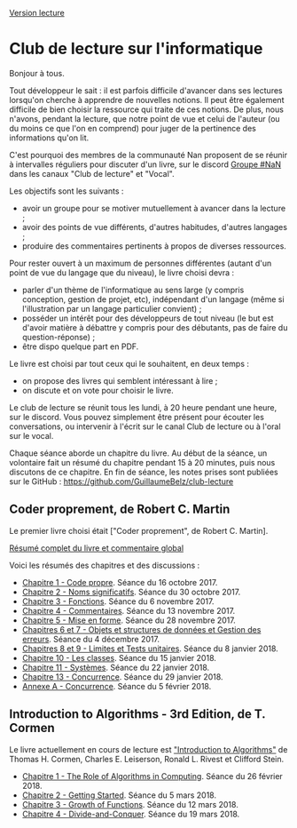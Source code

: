 [Version lecture](https://guillaumebelz.github.io/club-lecture/)

# Club de lecture sur l'informatique

Bonjour à tous.

Tout développeur le sait : il est parfois difficile d'avancer dans ses lectures lorsqu'on cherche à
apprendre de nouvelles notions. Il peut être également difficile de bien choisir la ressource
qui traite de ces notions. De plus, nous n'avons, pendant la lecture, que notre point de vue et celui
de l'auteur (ou du moins ce que l'on en comprend) pour juger de la pertinence des informations qu'on lit.

C'est pourquoi des membres de la communauté Nan proposent de se réunir à intervalles réguliers pour discuter
d'un livre, sur le discord [Groupe #NaN](https://discordapp.com/invite/zcWp9sC) dans les canaux
"Club de lecture" et "Vocal".

Les objectifs sont les suivants :

- avoir un groupe pour se motiver mutuellement à avancer dans la lecture ;
- avoir des points de vue différents, d'autres habitudes, d'autres langages ;
- produire des commentaires pertinents à propos de diverses ressources.

Pour rester ouvert à un maximum de personnes différentes (autant d'un point de vue du langage que du niveau),
le livre choisi devra :

- parler d'un thème de l'informatique au sens large (y compris conception, gestion de projet, etc), indépendant
d'un langage (même si l'illustration par un langage particulier convient) ;
- posséder un intérêt pour des développeurs de tout niveau (le but est d'avoir matière à débattre y compris pour
des débutants, pas de faire du question-réponse) ;
- être dispo quelque part en PDF.

Le livre est choisi par tout ceux qui le souhaitent, en deux temps :

- on propose des livres qui semblent intéressant à lire ;
- on discute et on vote pour choisir le livre.

Le club de lecture se réunit tous les lundi, à 20 heure pendant une heure, sur le discord. Vous pouvez simplement
être présent pour écouter les conversations, ou intervenir à l'écrit sur le canal Club de lecture ou à l'oral
sur le vocal.

Chaque séance aborde un chapitre du livre. Au début de la séance, un volontaire fait un résumé du chapitre
pendant 15 à 20 minutes, puis nous discutons de ce chapitre. En fin de séance, les notes prises sont publiées
sur le GitHub : https://github.com/GuillaumeBelz/club-lecture

## Coder proprement, de Robert C. Martin

Le premier livre choisi était ["Coder proprement", de Robert C. Martin].

[Résumé complet du livre et commentaire global](livre_01/resume_complet.md)

Voici les résumés des chapitres et des discussions :

- [Chapitre 1 - Code propre](livre_01/chapitre_01.md). Séance du 16 octobre 2017.
- [Chapitre 2 - Noms significatifs](livre_01/chapitre_02.md). Séance du 30 octobre 2017.
- [Chapitre 3 - Fonctions](livre_01/chapitre_03.md). Séance du 6 novembre 2017.
- [Chapitre 4 - Commentaires](livre_01/chapitre_04.md). Séance du 13 novembre 2017.
- [Chapitre 5 - Mise en forme](livre_01/chapitre_05.md). Séance du 28 novembre 2017.
- [Chapitres 6 et 7 - Objets et structures de données et Gestion des erreurs](livre_01/chapitre_06_07.md). Séance du 4 décembre 2017.
- [Chapitres 8 et 9 - Limites et Tests unitaires](livre_01/chapitre_08_09.md). Séance du 8 janvier 2018.
- [Chapitre 10 - Les classes](livre_01/chapitre_10.md). Séance du 15 janvier 2018.
- [Chapitre 11 - Systèmes](livre_01/chapitre_11.md). Séance du 22 janvier 2018.
- [Chapitre 13 - Concurrence](livre_01/chapitre_13.md). Séance du 29 janvier 2018.
- [Annexe A - Concurrence](livre_01/chapitre_13_bis.md). Séance du 5 février 2018.

## Introduction to Algorithms - 3rd Edition, de T. Cormen

Le livre actuellement en cours de lecture est ["Introduction to Algorithms"](livre_02/README.md) de Thomas H. Cormen,
Charles E. Leiserson, Ronald L. Rivest et Clifford Stein.

- [Chapitre 1 - The Role of Algorithms in Computing](livre_02/chapitre_01.md). Séance du 26 février 2018.
- [Chapitre 2 - Getting Started](livre_02/chapitre_02.md). Séance du 5 mars 2018.
- [Chapitre 3 - Growth of Functions](livre_02/chapitre_03.md). Séance du 12 mars 2018.
- [Chapitre 4 - Divide-and-Conquer](livre_02/chapitre_04.md). Séance du 19 mars 2018.

